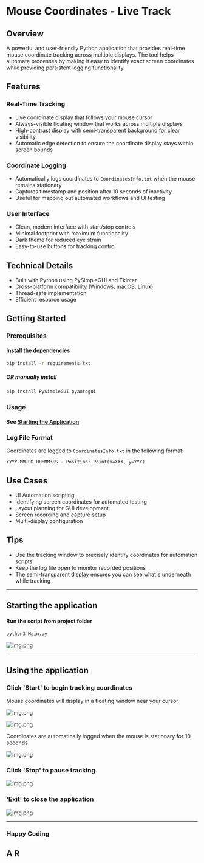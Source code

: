# Mouse Coordinates - Live Track

## Overview
A powerful and user-friendly Python application that provides 
real-time mouse coordinate tracking across multiple displays. 
The tool helps automate processes by making it easy to identify exact screen 
coordinates while providing persistent logging functionality.

## Features

### Real-Time Tracking
- Live coordinate display that follows your mouse cursor
- Always-visible floating window that works across multiple displays
- High-contrast display with semi-transparent background for clear visibility
- Automatic edge detection to ensure the coordinate display stays within screen bounds

### Coordinate Logging
- Automatically logs coordinates to `CoordinatesInfo.txt` when the mouse remains stationary
- Captures timestamp and position after 10 seconds of inactivity
- Useful for mapping out automated workflows and UI testing

### User Interface
- Clean, modern interface with start/stop controls
- Minimal footprint with maximum functionality
- Dark theme for reduced eye strain
- Easy-to-use buttons for tracking control

## Technical Details
- Built with Python using PySimpleGUI and Tkinter
- Cross-platform compatibility (Windows, macOS, Linux)
- Thread-safe implementation
- Efficient resource usage

## Getting Started

### Prerequisites

#### Install the dependencies

```bash
pip install -r requirements.txt
```
##### OR manually install
```bash
pip install PySimpleGUI pyautogui
```

### Usage 
#### See [Starting the Application](#starting-the-application)

### Log File Format
Coordinates are logged to `CoordinatesInfo.txt` in the following format:
```
YYYY-MM-DD HH:MM:SS - Position: Point(x=XXX, y=YYY)
```

## Use Cases
- UI Automation scripting
- Identifying screen coordinates for automated testing
- Layout planning for GUI development
- Screen recording and capture setup
- Multi-display configuration

## Tips
- Use the tracking window to precisely identify coordinates for automation scripts
- Keep the log file open to monitor recorded positions
- The semi-transparent display ensures you can see what's underneath while tracking

---

## Starting the application

#### Run the script from project folder
```bash
python3 Main.py
```

![img.png](img/001.png)


---

## Using the application

### Click 'Start' to begin tracking coordinates


Mouse coordinates will display in a floating window near your cursor

![img.png](img/002.png)

![img.png](img/003.png)

Coordinates are automatically logged when the mouse is stationary for 10 seconds

![img.png](img/004.png)

### Click 'Stop' to pause tracking

![img.png](img/005.png)

### 'Exit' to close the application

![img.png](img/005.png)

---

### Happy Coding
## A R